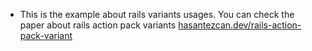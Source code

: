 - This is the example about rails variants usages. You can check the paper about rails action pack variants [hasantezcan.dev/rails-action-pack-variant](https://hasantezcan.dev/blog/rails-action-pack-variant.html)

